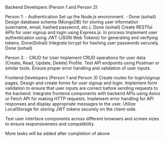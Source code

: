 Backend Developers (Person 1 and Person 2):

Person 1: - Authentication
Set up the Node.js environment. - Done (sohail)
Design database schema (MongoDB) for storing user information (username, email, hashed password, etc.). Done (sohail)
Create RESTful APIs for user signup and login using Express.js. In process
Implement user authentication using JWT (JSON Web Tokens) for generating and verifying tokens. Done(Sohail)
Integrate bcrypt for hashing user passwords securely. Done (sohail)

Person 2: - CRUD for User
Implement CRUD operations for user data (Create, Read, Update, Delete) Profile.
Test API endpoints using Postman or similar tools.
Ensure proper error handling and validation of user inputs.

Frontend Developers (Person 1 and Person 3)
Create routes for login/signup pages.
Design and create forms for user signup and login.
Implement form validation to ensure that user inputs are correct before sending requests to the backend.
Integrate frontend components with backend APIs using Axios or Fetch API for making HTTP requests.
Implement error handling for API responses and display appropriate messages to the user.
Utilize LocalStorage for storing JWT tokens securely on the client-side.

Test user interface components across different browsers and screen sizes to ensure responsiveness and compatibility.

More tasks will be added after completion of above
